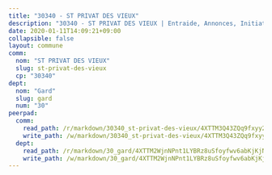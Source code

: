 ```yaml
---
title: "30340 - ST PRIVAT DES VIEUX"
description: "30340 - ST PRIVAT DES VIEUX | Entraide, Annonces, Initiatives"
date: 2020-01-11T14:09:21+09:00
collapsible: false
layout: commune
comm:
  nom: "ST PRIVAT DES VIEUX"
  slug: st-privat-des-vieux
  cp: "30340"
dept:
  nom: "Gard"
  slug: gard
  num: "30"
peerpad:
  comm:
    read_path: /r/markdown/30340_st-privat-des-vieux/4XTTM3Q43ZQq9fxyy28eMMLG7AmWdSK68xvKQSia9MTRXbLNT
    write_path: /w/markdown/30340_st-privat-des-vieux/4XTTM3Q43ZQq9fxyy28eMMLG7AmWdSK68xvKQSia9MTRXbLNT-K3TgUqan3EYQumsBuNyJKrPJ82wMiJPoqxrFgQU5EKKLpoqaRSDBo6ttPZvivf1jUzmzUt9V5LmhUT978eFgG1x9DbJNXJywhxwiWUKevGGi5bMLwV536ass3Gob59XN3cdCG1TD
  dept:
    read_path: /r/markdown/30_gard/4XTTM2WjnNPnt1LYBRz8uSfoyfwv6abKjKjNdBGxuvymmgvkj
    write_path: /w/markdown/30_gard/4XTTM2WjnNPnt1LYBRz8uSfoyfwv6abKjKjNdBGxuvymmgvkj-K3TgUpCvFefN2LRJ7huXqVovWWqmjJgEMWkVs9s4fhfrGjyZZK9z4gxyddycCKs6S9BWFUcJqqZYCKuxj79SWNiGiob7Xchr25rMmkVQhAFrAwBxAqY3T99GTsQfKxLrXrnx3pGK
---
```


